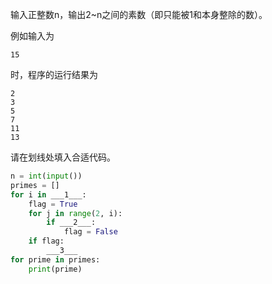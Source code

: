 输入正整数n，输出2~n之间的素数（即只能被1和本身整除的数）。

例如输入为
```input
15
```
时，程序的运行结果为
```output
2
3
5
7
11
13
```

请在划线处填入合适代码。
```py
n = int(input())
primes = []
for i in ___1___:
    flag = True
    for j in range(2, i):
        if ___2___:
            flag = False
    if flag:
        ___3___
for prime in primes:
    print(prime)
```

<!-- testcases
30

2
3
5
7
11
13
17
19
23
29
-->
